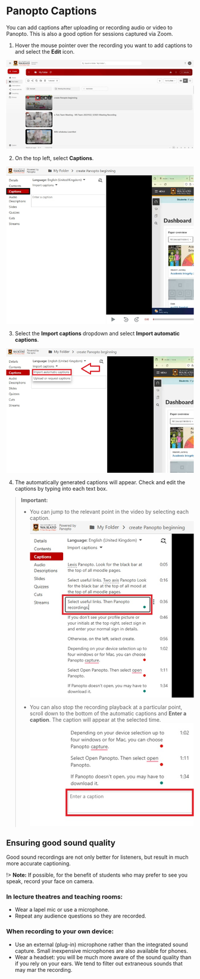 # Panopto Captions

You can add captions after uploading or recording audio or video to Panopto. This is also a good option for sessions captured via Zoom.

1. Hover the mouse pointer over the recording you want to add captions to and select the **Edit** icon.

![](images/panopto-editvideo-selected-w.jpg)

2. On the top left, select **Captions**.

![](images/panopto-captions-selected-w.jpg)

3. Select the **Import captions** dropdown and  select **Import automatic captions**.

![](images/panopto-importautomaticcaptions-selected-n.jpg)

4. The automatically generated captions will appear. Check and edit the captions by typing into each text box.

> **Important:**
> - You can jump to the relevant point in the video by selecting each caption.
> ![](images/panopto-selectcaption-n.jpg)
>
> - You can also stop the recording playback at a particular point, scroll down to the bottom of the automatic captions and **Enter a caption**. The caption will appear at the selected time.
> ![](images/panopto-entercaption-n.jpg)

## Ensuring good sound quality

Good sound recordings are not only better for listeners, but result in much more accurate captioning.

!> **Note:** If possible, for the benefit of students who may prefer to see you speak, record your face on camera.

### In lecture theatres and teaching rooms:

- Wear a lapel mic or use a microphone.
- Repeat any audience questions so they are recorded.

### When recording to your own device:

- Use an external (plug-in) microphone rather than the integrated sound capture. Small inexpensive microphones are also available for phones.
- Wear a headset: you will be much more aware of the sound quality than if you rely on your ears. We tend to filter out extraneous sounds that may mar the recording.

